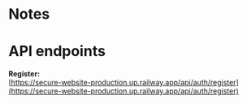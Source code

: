 # Notes

# API endpoints

**Register:**  
[https://secure-website-production.up.railway.app/api/auth/register](https://secure-website-production.up.railway.app/api/auth/register)